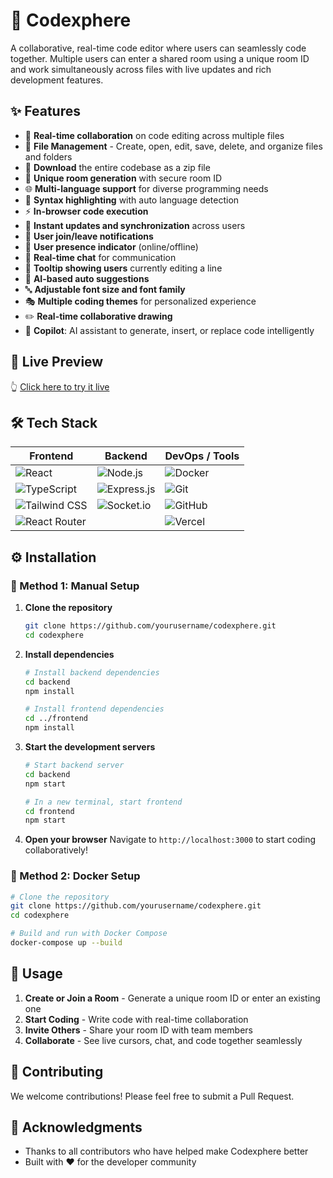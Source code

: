 # 🚀 Codexphere

A collaborative, real-time code editor where users can seamlessly code together. Multiple users can enter a shared room using a unique room ID and work simultaneously across files with live updates and rich development features.

## ✨ Features

- 👥 **Real-time collaboration** on code editing across multiple files
- 📁 **File Management** - Create, open, edit, save, delete, and organize files and folders
- 💾 **Download** the entire codebase as a zip file
- 🔐 **Unique room generation** with secure room ID
- 🌐 **Multi-language support** for diverse programming needs
- 🎨 **Syntax highlighting** with auto language detection
- ⚡ **In-browser code execution**
- 🔄 **Instant updates and synchronization** across users
- 🔔 **User join/leave notifications**
- 👤 **User presence indicator** (online/offline)
- 💬 **Real-time chat** for communication
- 📍 **Tooltip showing users** currently editing a line
- 🤖 **AI-based auto suggestions**
- 🔤 **Adjustable font size and font family**
- 🎭 **Multiple coding themes** for personalized experience
- ✏️ **Real-time collaborative drawing**
- 🧠 **Copilot**: AI assistant to generate, insert, or replace code intelligently

## 🔗 Live Preview

👆 [Click here to try it live](https://code-sync-live.vercel.app/)

## 🛠️ Tech Stack

| Frontend | Backend | DevOps / Tools |
|----------|---------|----------------|
| ![React](https://img.shields.io/badge/React-20232A?style=for-the-badge&logo=react&logoColor=61DAFB) | ![Node.js](https://img.shields.io/badge/Node.js-43853D?style=for-the-badge&logo=node.js&logoColor=white) | ![Docker](https://img.shields.io/badge/Docker-2496ED?style=for-the-badge&logo=docker&logoColor=white) |
| ![TypeScript](https://img.shields.io/badge/TypeScript-007ACC?style=for-the-badge&logo=typescript&logoColor=white) | ![Express.js](https://img.shields.io/badge/Express.js-404D59?style=for-the-badge) | ![Git](https://img.shields.io/badge/GIT-E44C30?style=for-the-badge&logo=git&logoColor=white) |
| ![Tailwind CSS](https://img.shields.io/badge/Tailwind_CSS-38B2AC?style=for-the-badge&logo=tailwind-css&logoColor=white) | ![Socket.io](https://img.shields.io/badge/Socket.io-ffffff?style=for-the-badge) | ![GitHub](https://img.shields.io/badge/GitHub-100000?style=for-the-badge&logo=github&logoColor=white) |
| ![React Router](https://img.shields.io/badge/React_Router-CA4245?style=for-the-badge&logo=react-router&logoColor=white) | | ![Vercel](https://img.shields.io/badge/Vercel-000000?style=for-the-badge&logo=vercel&logoColor=white) |

## ⚙️ Installation

### 🔧 Method 1: Manual Setup

1. **Clone the repository**
   ```bash
   git clone https://github.com/yourusername/codexphere.git
   cd codexphere
   ```

2. **Install dependencies**
   ```bash
   # Install backend dependencies
   cd backend
   npm install
   
   # Install frontend dependencies
   cd ../frontend
   npm install
   ```

3. **Start the development servers**
   ```bash
   # Start backend server
   cd backend
   npm start
   
   # In a new terminal, start frontend
   cd frontend
   npm start
   ```

4. **Open your browser**
   Navigate to `http://localhost:3000` to start coding collaboratively!

### 🐳 Method 2: Docker Setup

```bash
# Clone the repository
git clone https://github.com/yourusername/codexphere.git
cd codexphere

# Build and run with Docker Compose
docker-compose up --build
```

## 🚀 Usage

1. **Create or Join a Room** - Generate a unique room ID or enter an existing one
2. **Start Coding** - Write code with real-time collaboration
3. **Invite Others** - Share your room ID with team members
4. **Collaborate** - See live cursors, chat, and code together seamlessly

## 🤝 Contributing

We welcome contributions! Please feel free to submit a Pull Request.

## 🙏 Acknowledgments

- Thanks to all contributors who have helped make Codexphere better
- Built with ❤️ for the developer community